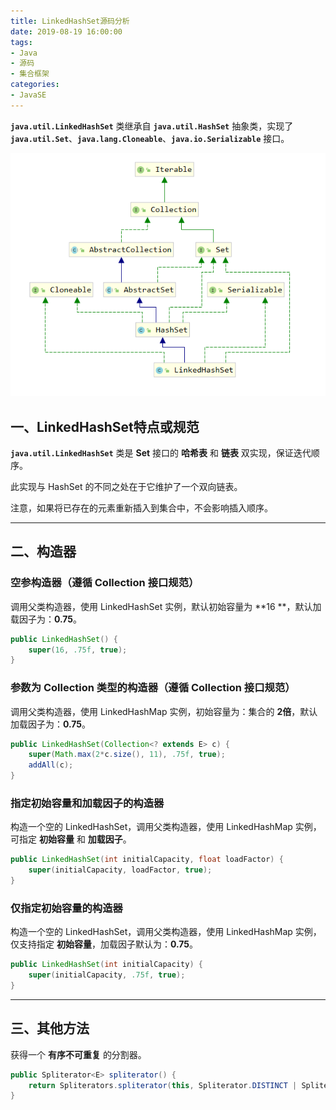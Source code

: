 ```yaml
---
title: LinkedHashSet源码分析
date: 2019-08-19 16:00:00
tags:
- Java
- 源码
- 集合框架
categories:
- JavaSE
---
```


**`java.util.LinkedHashSet`** 类继承自 **`java.util.HashSet`** 抽象类，实现了 **`java.util.Set`**、**`java.lang.Cloneable`**、**`java.io.Serializable`** 接口。

![LinkedHashSet继承关系](LinkedHashSet-source-analysis/LinkedHashSet1.png "LinkedHashSet继承关系")

<!-- more -->

## 一、LinkedHashSet特点或规范

**`java.util.LinkedHashSet`** 类是 **Set** 接口的 **哈希表** 和 **链表** 双实现，保证迭代顺序。

此实现与 HashSet 的不同之处在于它维护了一个双向链表。

注意，如果将已存在的元素重新插入到集合中，不会影响插入顺序。

---

## 二、构造器

### 空参构造器（遵循 Collection 接口规范）

调用父类构造器，使用 LinkedHashSet 实例，默认初始容量为 **16 **，默认加载因子为：**0.75**。
```java
public LinkedHashSet() {
    super(16, .75f, true);
}
```

### 参数为 Collection 类型的构造器（遵循 Collection 接口规范）

调用父类构造器，使用 LinkedHashMap 实例，初始容量为：集合的 **2倍**，默认加载因子为：**0.75**。
```java
public LinkedHashSet(Collection<? extends E> c) {
    super(Math.max(2*c.size(), 11), .75f, true);
    addAll(c);
}
```

### 指定初始容量和加载因子的构造器

构造一个空的 LinkedHashSet，调用父类构造器，使用 LinkedHashMap 实例，可指定 **初始容量** 和 **加载因子**。
```java
public LinkedHashSet(int initialCapacity, float loadFactor) {
    super(initialCapacity, loadFactor, true);
}
```

### 仅指定初始容量的构造器

构造一个空的 LinkedHashSet，调用父类构造器，使用 LinkedHashMap 实例，仅支持指定 **初始容量**，加载因子默认为：**0.75**。
```java
public LinkedHashSet(int initialCapacity) {
    super(initialCapacity, .75f, true);
}
```

---

## 三、其他方法

获得一个 **有序不可重复** 的分割器。
```java
public Spliterator<E> spliterator() {
    return Spliterators.spliterator(this, Spliterator.DISTINCT | Spliterator.ORDERED);
}
```
